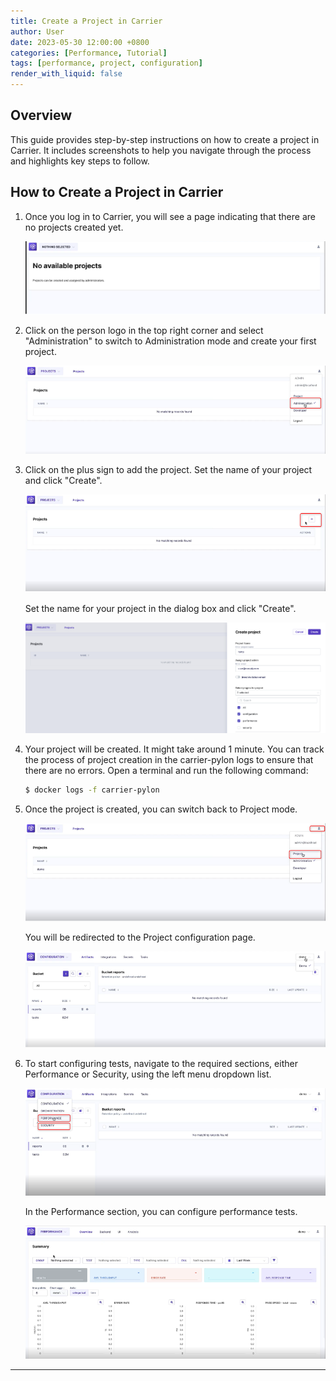 ```yaml
---
title: Create a Project in Carrier
author: User
date: 2023-05-30 12:00:00 +0800
categories: [Performance, Tutorial]
tags: [performance, project, configuration]
render_with_liquid: false
---
```


## Overview

This guide provides step-by-step instructions on how to create a project in Carrier.
It includes screenshots to help you navigate through the process and highlights key steps to follow.

## How to Create a Project in Carrier

1. Once you log in to Carrier, you will see a page indicating that there are no projects created yet.

    ![Carrier after login](/assets/posts_img/main_page.png)

2. Click on the person logo in the top right corner and select "Administration" to switch to Administration mode and create your first project.

    ![Carrier select admin](/assets/posts_img/select_admin.png)

3. Click on the plus sign to add the project. Set the name of your project and click "Create".

    ![Carrier plus btn](/assets/posts_img/plus_project.png)

    Set the name for your project in the dialog box and click "Create".

    ![Carrier set name](/assets/posts_img/set_name_prj_new.png)

4. Your project will be created. It might take around 1 minute. You can track the process of project creation in the carrier-pylon logs to ensure that there are no errors. Open a terminal and run the following command:

    ```bash
    $ docker logs -f carrier-pylon
    ```

5. Once the project is created, you can switch back to Project mode.

    ![Carrier project mode](/assets/posts_img/project_mode.png)

    You will be redirected to the Project configuration page.

    ![Carrier demo](/assets/posts_img/demo_prj.png)

6. To start configuring tests, navigate to the required sections, either Performance or Security, using the left menu dropdown list.

    ![Carrier menu](/assets/posts_img/dropdown.png)

    In the Performance section, you can configure performance tests.

    ![Carrier performance](/assets/posts_img/perf_screen.png)

---

